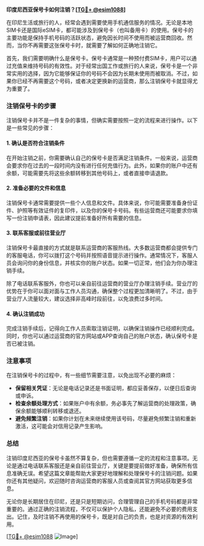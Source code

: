 **印度尼西亚保号卡如何注销？[[TG💪+ @esim1088](https://t.me/s/esim1088)]**

在印尼生活或旅行的人，经常会遇到需要使用手机通信服务的情况。无论是本地SIM卡还是国际eSIM卡，都可能涉及到保号卡（也叫备用卡）的使用。保号卡的主要功能是保持手机号码的活跃状态，避免因长时间不使用而被运营商回收。然而，当你不再需要这张保号卡时，就需要了解如何正确地注销它。

首先，我们需要明确什么是保号卡。保号卡通常是一种预付费SIM卡，用户可以通过充值来维持号码的有效性。对于经常出国工作或旅行的人来说，保号卡是一个非常实用的选择，因为它能够保证你的号码不会因为长期未使用而被取消。不过，如果你已经不再需要这个号码，或者决定更换新的运营商，那么注销保号卡就显得尤为重要了。

### 注销保号卡的步骤

注销保号卡并不是一件复杂的事情，但确实需要按照一定的流程来进行操作。以下是一些常见的步骤：

#### 1. 确认是否符合注销条件
在开始注销之前，你需要确认自己的保号卡是否满足注销条件。一般来说，运营商会要求你在过去的一段时间内没有进行任何充值行为。此外，如果你的账户中还有余额，可能需要先将这些余额转移到其他号码上，或者直接申请退款。

#### 2. 准备必要的文件和信息
注销保号卡通常需要提供一些个人信息和文件。具体来说，你可能需要准备身份证件、护照等有效证件的复印件，以及你的保号卡号码。有些运营商还可能要求你填写一份注销申请表，因此建议提前准备好所有需要的信息。

#### 3. 联系客服或前往营业厅
注销保号卡最直接的方式就是联系运营商的客服热线。大多数运营商都会提供专门的客服电话，你可以拨打这个号码并按照语音提示进行操作。通常情况下，客服人员会询问你的身份信息，并核实你的账户状态。如果一切正常，他们会为你办理注销手续。

除了电话联系客服外，你也可以亲自前往运营商的营业厅办理注销手续。营业厅的优势在于你可以面对面与工作人员沟通，确保整个过程更加清晰明了。不过，由于营业厅人流量较大，建议选择非高峰时段前往，以免浪费过多时间。

#### 4. 确认注销成功
完成注销手续后，记得向工作人员索取注销证明，以确保注销操作已经顺利完成。同时，你也可以通过运营商的官方网站或APP查询自己的账户状态，确认保号卡是否已被注销。

### 注意事项

在注销保号卡的过程中，有一些细节需要注意，以免出现不必要的麻烦：

- **保留相关凭证**：无论是电话记录还是书面证明，都应妥善保存，以便日后查询或申诉。
- **检查余额处理方式**：如果账户中有余额，务必事先了解运营商的处理政策，确保余额能够顺利转移或退还。
- **避免频繁注销**：如果你计划在未来继续使用该号码，尽量避免频繁注销和重新激活，这可能会对信用记录产生影响。

### 总结

注销印度尼西亚的保号卡虽然不算复杂，但也需要遵循一定的流程和注意事项。无论是通过电话联系客服还是亲自前往营业厅，关键是要提前做好准备，确保所有信息准确无误。希望这篇文章能帮助大家更好地理解和处理保号卡的注销问题。如果你还有其他疑问，欢迎随时咨询运营商的客服人员或查阅其官方网站获取更多信息。

无论你是长期居住在印尼，还是只是短期访问，合理管理自己的手机号码都是非常重要的。通过正确的注销流程，不仅可以保护个人隐私，还能避免不必要的费用支出。记住，及时注销不再使用的保号卡，既是对自己的负责，也是对资源的有效利用。

[[TG💪+ @esim1088](https://t.me/s/esim1088) ![Image](https://i.postimg.cc/4NQfJmqS/Snipaste-2025-05-13-00-14-12.png)]